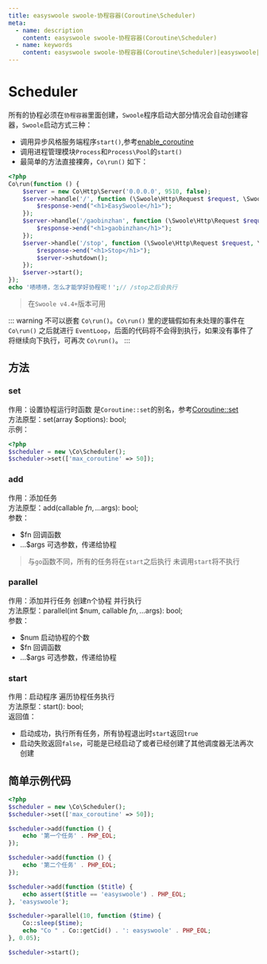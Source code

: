 ```yaml
---
title: easyswoole swoole-协程容器(Coroutine\Scheduler)
meta:
  - name: description
    content: easyswoole swoole-协程容器(Coroutine\Scheduler)
  - name: keywords
    content: easyswoole swoole-协程容器(Coroutine\Scheduler)|easyswoole|swoole|coroutine
---
```


# Scheduler

所有的协程必须在`协程容器`里面创建，`Swoole`程序启动大部分情况会自动创建容器，`Swoole`启动方式三种：
- 调用异步风格服务端程序`start()`,参考[enable_coroutine](/Cn/Swoole/ServerStart/Tcp/serverSetting.html#enable_coroutine)
- 调用进程管理模块`Process`和`Process\Pool`的`start()`
- 最简单的方法直接裸奔，`Co\run()` 如下：
```php
<?php
Co\run(function () {
    $server = new Co\Http\Server('0.0.0.0', 9510, false);
    $server->handle('/', function (\Swoole\Http\Request $request, \Swoole\Http\Response $response) {
        $response->end("<h1>EasySwoole</h1>");
    });
    $server->handle('/gaobinzhan', function (\Swoole\Http\Request $request, \Swoole\Http\Response $response) {
        $response->end("<h1>gaobinzhan</h1>");
    });
    $server->handle('/stop', function (\Swoole\Http\Request $request, \Swoole\Http\Response $response) use ($server) {
        $response->end("<h1>Stop</h1>");
        $server->shutdown();
    });
    $server->start();
});
echo '啧啧啧，怎么才能学好协程呢！';// /stop之后会执行
```

> 在`Swoole v4.4+`版本可用

::: warning
不可以嵌套 `Co\run()`。`Co\run()` 里的逻辑假如有未处理的事件在 `Co\run()` 之后就进行 `EventLoop`，后面的代码将不会得到执行，如果没有事件了将继续向下执行，可再次 `Co\run()`。
:::

## 方法

### set

作用：设置协程运行时函数 是`Coroutine::set`的别名，参考[Coroutine::set](/Cn/Swoole/Coroutine/method.html)    
方法原型：set(array $options): bool;      
示例：
```php
<?php
$scheduler = new \Co\Scheduler();
$scheduler->set(['max_coroutine' => 50]);
```

### add

作用：添加任务     
方法原型：add(callable $fn, ...$args): bool;     
参数：
- $fn 回调函数
- ...$args 可选参数，传递给协程

> 与`go`函数不同，所有的任务将在`start`之后执行 未调用`start`将不执行

### parallel

作用：添加并行任务 创建n个协程 并行执行       
方法原型：parallel(int $num, callable $fn, ...$args): bool;      
参数：
- $num 启动协程的个数
- $fn 回调函数
- ...$args 可选参数，传递给协程

### start

作用：启动程序 遍历协程任务执行        
方法原型：start(): bool;     
返回值：
- 启动成功，执行所有任务，所有协程退出时`start`返回`true`
- 启动失败返回`false`，可能是已经启动了或者已经创建了其他调度器无法再次创建

## 简单示例代码
```php
<?php
$scheduler = new \Co\Scheduler();
$scheduler->set(['max_coroutine' => 50]);

$scheduler->add(function () {
    echo '第一个任务' . PHP_EOL;
});

$scheduler->add(function () {
    echo '第二个任务' . PHP_EOL;
});

$scheduler->add(function ($title) {
    echo assert($title == 'easyswoole') . PHP_EOL;
}, 'easyswoole');

$scheduler->parallel(10, function ($time) {
    Co::sleep($time);
    echo "Co " . Co::getCid() . ': easyswoole' . PHP_EOL;
}, 0.05);

$scheduler->start();
```